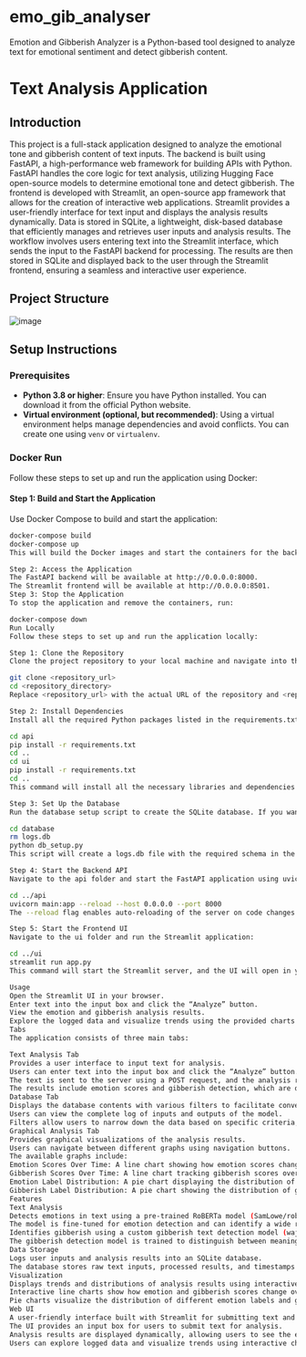 # emo_gib_analyser
Emotion and Gibberish Analyzer is a Python-based tool designed to analyze text for emotional sentiment and detect gibberish content.

# Text Analysis Application

## Introduction
This project is a full-stack application designed to analyze the emotional tone and gibberish content of text inputs. The backend is built using FastAPI, a high-performance web framework for building APIs with Python. FastAPI handles the core logic for text analysis, utilizing Hugging Face open-source models to determine emotional tone and detect gibberish. The frontend is developed with Streamlit, an open-source app framework that allows for the creation of interactive web applications. Streamlit provides a user-friendly interface for text input and displays the analysis results dynamically. Data is stored in SQLite, a lightweight, disk-based database that efficiently manages and retrieves user inputs and analysis results. The workflow involves users entering text into the Streamlit interface, which sends the input to the FastAPI backend for processing. The results are then stored in SQLite and displayed back to the user through the Streamlit frontend, ensuring a seamless and interactive user experience.

## Project Structure
![image](https://github.com/user-attachments/assets/c225713a-f62a-4ffe-b71f-0dd26110c5ea)



## Setup Instructions

### Prerequisites
- **Python 3.8 or higher**: Ensure you have Python installed. You can download it from the official Python website.
- **Virtual environment (optional, but recommended)**: Using a virtual environment helps manage dependencies and avoid conflicts. You can create one using `venv` or `virtualenv`.

### Docker Run
Follow these steps to set up and run the application using Docker:

#### Step 1: Build and Start the Application
Use Docker Compose to build and start the application:
```bash
docker-compose build
docker-compose up
This will build the Docker images and start the containers for the backend and frontend services.

Step 2: Access the Application
The FastAPI backend will be available at http://0.0.0.0:8000.
The Streamlit frontend will be available at http://0.0.0.0:8501.
Step 3: Stop the Application
To stop the application and remove the containers, run:

docker-compose down
Run Locally
Follow these steps to set up and run the application locally:

Step 1: Clone the Repository
Clone the project repository to your local machine and navigate into the project directory:

git clone <repository_url>
cd <repository_directory>
Replace <repository_url> with the actual URL of the repository and <repository_directory> with the name of the directory created by cloning the repository.

Step 2: Install Dependencies
Install all the required Python packages listed in the requirements.txt file using pip:

cd api
pip install -r requirements.txt
cd ..
cd ui
pip install -r requirements.txt
cd ..
This command will install all the necessary libraries and dependencies needed for the project.

Step 3: Set Up the Database
Run the database setup script to create the SQLite database. If you want to create your own new database:

cd database
rm logs.db
python db_setup.py
This script will create a logs.db file with the required schema in the database directory. This database will store user inputs and analysis results. The rm logs.db will remove the already present database file.

Step 4: Start the Backend API
Navigate to the api folder and start the FastAPI application using uvicorn:

cd ../api
uvicorn main:app --reload --host 0.0.0.0 --port 8000
The --reload flag enables auto-reloading of the server on code changes. The API will be accessible at http://localhost:8000.

Step 5: Start the Frontend UI
Navigate to the ui folder and run the Streamlit application:

cd ../ui
streamlit run app.py
This command will start the Streamlit server, and the UI will open in your default web browser. You can interact with the application through this interface.

Usage
Open the Streamlit UI in your browser.
Enter text into the input box and click the “Analyze” button.
View the emotion and gibberish analysis results.
Explore the logged data and visualize trends using the provided charts.
Tabs
The application consists of three main tabs:

Text Analysis Tab
Provides a user interface to input text for analysis.
Users can enter text into the input box and click the “Analyze” button.
The text is sent to the server using a POST request, and the analysis results are retrieved using a GET request.
The results include emotion scores and gibberish detection, which are displayed on the UI.
Database Tab
Displays the database contents with various filters to facilitate convenient analysis.
Users can view the complete log of inputs and outputs of the model.
Filters allow users to narrow down the data based on specific criteria, making it easier to analyze trends and patterns.
Graphical Analysis Tab
Provides graphical visualizations of the analysis results.
Users can navigate between different graphs using navigation buttons.
The available graphs include:
Emotion Scores Over Time: A line chart showing how emotion scores change over time. Users can filter by a particular emotion to analyze its score over time, helping to identify when certain emotions peak.
Gibberish Scores Over Time: A line chart tracking gibberish scores over time, allowing users to observe trends in gibberish content.
Emotion Label Distribution: A pie chart displaying the distribution of different emotion labels found in the text inputs.
Gibberish Label Distribution: A pie chart showing the distribution of gibberish detection results.
Features
Text Analysis
Detects emotions in text using a pre-trained RoBERTa model (SamLowe/roberta-base-go_emotions).
The model is fine-tuned for emotion detection and can identify a wide range of emotions in the input text.
Identifies gibberish using a custom gibberish text detection model (wajidlinux99/gibberish-text-detector).
The gibberish detection model is trained to distinguish between meaningful text and nonsensical or random sequences of characters.
Data Storage
Logs user inputs and analysis results into an SQLite database.
The database stores raw text inputs, processed results, and timestamps for efficient retrieval and analysis.
Visualization
Displays trends and distributions of analysis results using interactive charts (Plotly).
Interactive line charts show how emotion and gibberish scores change over time.
Pie charts visualize the distribution of different emotion labels and gibberish detection results.
Web UI
A user-friendly interface built with Streamlit for submitting text and exploring logged data.
The UI provides an input box for users to submit text for analysis.
Analysis results are displayed dynamically, allowing users to see the emotional tone and gibberish content of their inputs.
Users can explore logged data and visualize trends using interactive charts.
